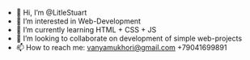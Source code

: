 - 👋 Hi, I’m @LitleStuart
- 👀 I’m interested in Web-Development
- 🌱 I’m currently learning HTML + CSS + JS
- 💞️ I’m looking to collaborate on development of simple web-projects
- 📫 How to reach me: vanyamukhori@gmail.com +79041699891

<!---
LitleStuart/LitleStuart is a ✨ special ✨ repository because its `README.md` (this file) appears on your GitHub profile.
You can click the Preview link to take a look at your changes.
--->

